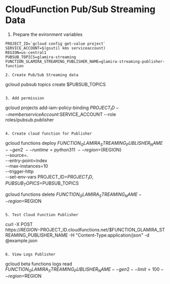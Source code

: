 # CloudFunction Pub/Sub Streaming Data

1. Prepare the evironment variables
```
PROJECT_ID=`gcloud config get-value project`
SERVICE_ACCOUNT=$(gsutil kms serviceaccount)
REGION=us-central1
PUBSUB_TOPICS=glamira-streaming
FUNCTION_GLAMIRA_STREAMING_PUBLISHER_NAME=glamira-streaming-publisher-function

2. Create Pub/Sub Streaming data
```
gcloud pubsub topics create $PUBSUB_TOPICS
```

3. Add permission
```
gcloud projects add-iam-policy-binding $PROJECT_ID --member serviceAccount:$SERVICE_ACCOUNT --role roles/pubsub.publisher
```

4. Create cloud function for Publisher
```
gcloud functions deploy ${FUNCTION_GLAMIRA_STREAMING_PUBLISHER_NAME} \
--gen2 \
--runtime=python311 \
--region=${REGION} \
--source=. \
--entry-point=index \
--max-instances=10 \
--trigger-http \
--set-env-vars PROJECT_ID=$PROJECT_ID,PUBSUB_TOPICS=$PUBSUB_TOPICS

gcloud functions delete ${FUNCTION_GLAMIRA_STREAMING_NAME} --region=$REGION
```

5. Test Cloud Function Publisher
```
curl -X POST https://$REGION-$PROJECT_ID.cloudfunctions.net/$FUNCTION_GLAMIRA_STREAMING_PUBLISHER_NAME -H "Content-Type:application/json" -d @example.json
```

6. View Logs Publisher
```
gcloud beta functions logs read $FUNCTION_GLAMIRA_STREAMING_PUBLISHER_NAME --gen2 --limit=100 --region=$REGION
```